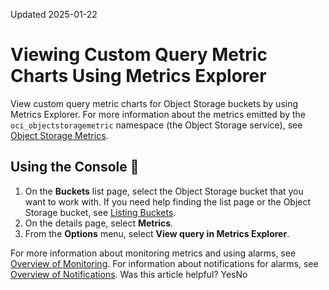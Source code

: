 Updated 2025-01-22
# Viewing Custom Query Metric Charts Using Metrics Explorer
View custom query metric charts for Object Storage buckets by using Metrics Explorer.
For more information about the metrics emitted by the `oci_objectstoragemetric` namespace (the Object Storage service), see [Object Storage Metrics](https://docs.oracle.com/iaas/Content/Object/Reference/objectstoragemetrics.htm).
## Using the Console 🔗 
  1. On the **Buckets** list page, select the Object Storage bucket that you want to work with. If you need help finding the list page or the Object Storage bucket, see [Listing Buckets](https://docs.oracle.com/iaas/Content/Object/Tasks/managingbuckets_topic-To_get_a_list_of_buckets_concept.htm).
  2. On the details page, select **Metrics**.
  3. From the **Options** menu, select **View query in Metrics Explorer**.


For more information about monitoring metrics and using alarms, see [Overview of Monitoring](https://docs.oracle.com/iaas/Content/Monitoring/Concepts/monitoringoverview.htm). For information about notifications for alarms, see [Overview of Notifications](https://docs.oracle.com/iaas/Content/Notification/Concepts/notificationoverview.htm).
Was this article helpful?
YesNo

